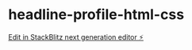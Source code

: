 # headline-profile-html-css

[Edit in StackBlitz next generation editor ⚡️](https://stackblitz.com/~/github.com/221978021-LE-Mokoena/headline-profile-html-css)